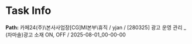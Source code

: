 # Task Info

**Path:** 카페24(주)\본사사업장\[CG]MI본부\휴직 / yjan / [280325] 광고 운영 관리 _ (차마솔)광고 소재 ON, OFF / 2025-08-01_00-00-00

